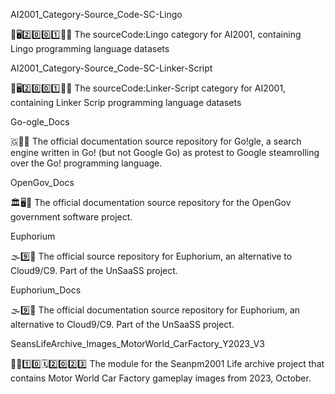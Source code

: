 
AI2001_Category-Source_Code-SC-Lingo

🧠️🖥️2️⃣️0️⃣️0️⃣️1️⃣️💾️📜️ The sourceCode:Lingo category for AI2001, containing Lingo programming language datasets

AI2001_Category-Source_Code-SC-Linker-Script

🧠️🖥️2️⃣️0️⃣️0️⃣️1️⃣️💾️📜️ The sourceCode:Linker-Script category for AI2001, containing Linker Scrip programming language datasets

Go-ogle_Docs

🇬🔎️📖️ The official documentation source repository for Go!gle, a search engine written in Go! (but not Google Go) as protest to Google steamrolling over the Go! programming language.

OpenGov_Docs

🏛️🖥️📖️ The official documentation source repository for the OpenGov government software project.

Euphorium

🌫️9️⃣️💾️ The official source repository for Euphorium, an alternative to Cloud9/C9. Part of the UnSaaSS project.

Euphorium_Docs

🌫️9️⃣️📖️ The official documentation source repository for Euphorium, an alternative to Cloud9/C9. Part of the UnSaaSS project.

SeansLifeArchive_Images_MotorWorld_CarFactory_Y2023_V3

🚧️🚗️1️⃣️0️⃣️🗓️2️⃣️0️⃣️2️⃣️3️⃣️ The module for the Seanpm2001 Life archive project that contains Motor World Car Factory gameplay images from 2023, October.


